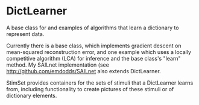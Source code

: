# DictLearner
A base class for and examples of algorithms that learn a dictionary to represent data.

Currently there is a base class, which implements gradient descent on mean-squared reconstruction error, and one example which uses a locally competitive algorithm (LCA) for inference and the base class's "learn" method. My SAILnet implementation (see http://github.com/emdodds/SAILnet also extends DictLearner.

StimSet provides containers for the sets of stimuli that a DictLearner learns from, including functionality to create pictures of these stimuli or of dictionary elements.

